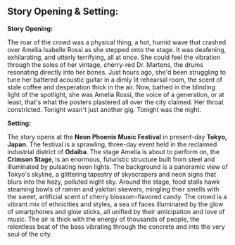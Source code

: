 ## Story Opening & Setting:

**Story Opening:**

The roar of the crowd was a physical thing, a hot, humid wave that crashed over Amelia Isabelle Rossi as she stepped onto the stage. It was deafening, exhilarating, and utterly terrifying, all at once.  She could feel the vibration through the soles of her vintage, cherry-red Dr. Martens, the drums resonating directly into her bones.  Just hours ago, she'd been struggling to tune her battered acoustic guitar in a dimly lit rehearsal room, the scent of stale coffee and desperation thick in the air. Now, bathed in the blinding light of the spotlight, she was Amelia Rossi, the voice of a generation, or at least, that's what the posters plastered all over the city claimed.  Her throat constricted. Tonight wasn't just another gig. Tonight was the night.

**Setting:**

The story opens at the **Neon Phoenix Music Festival** in present-day **Tokyo, Japan**. The festival is a sprawling, three-day event held in the reclaimed industrial district of **Odaiba**. The stage Amelia is about to perform on, the **Crimson Stage**, is an enormous, futuristic structure built from steel and illuminated by pulsating neon lights. The background is a panoramic view of Tokyo's skyline, a glittering tapestry of skyscrapers and neon signs that blurs into the hazy, polluted night sky. Around the stage, food stalls hawk steaming bowls of ramen and yakitori skewers, mingling their smells with the sweet, artificial scent of cherry blossom-flavored candy. The crowd is a vibrant mix of ethnicities and styles, a sea of faces illuminated by the glow of smartphones and glow sticks, all unified by their anticipation and love of music.  The air is thick with the energy of thousands of people, the relentless beat of the bass vibrating through the concrete and into the very soul of the city.
